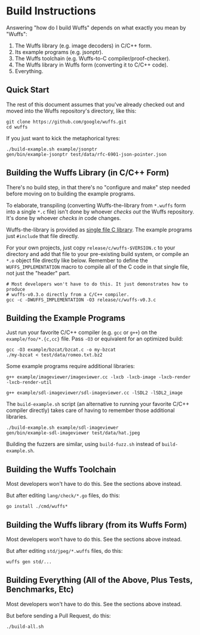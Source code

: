 # Build Instructions

Answering "how do I build Wuffs" depends on what exactly you mean by "Wuffs":

1. The Wuffs library (e.g. image decoders) in C/C++ form.
2. Its example programs (e.g. jsonptr).
3. The Wuffs toolchain (e.g. Wuffs-to-C compiler/proof-checker).
4. The Wuffs library in Wuffs form (converting it to C/C++ code).
5. Everything.


## Quick Start

The rest of this document assumes that you've already checked out and moved
into the Wuffs repository's directory, like this:

```
git clone https://github.com/google/wuffs.git
cd wuffs
```

If you just want to kick the metaphorical tyres:

```
./build-example.sh example/jsonptr
gen/bin/example-jsonptr test/data/rfc-6901-json-pointer.json
```


## Building the Wuffs Library (in C/C++ Form)

There's no build step, in that there's no "configure and make" step needed
before moving on to building the example programs.

To elaborate, transpiling (converting Wuffs-the-library from `*.wuffs` form
into a single `*.c` file) isn't done by whoever *checks out* the Wuffs
repository. It's done by whoever *checks in* code changes.

Wuffs-the-library is provided as [single file C
library](https://github.com/nothings/stb/blob/master/docs/stb_howto.txt). The
example programs just `#include` that file directly.

For your own projects, just copy `release/c/wuffs-$VERSION.c` to your directory
and add that file to your pre-existing build system, or compile an `*.o` object
file directly like below. Remember to define the `WUFFS_IMPLEMENTATION` macro
to compile all of the C code in that single file, not just the "header" part.

```
# Most developers won't have to do this. It just demonstrates how to produce
# wuffs-v0.3.o directly from a C/C++ compiler.
gcc -c -DWUFFS_IMPLEMENTATION -O3 release/c/wuffs-v0.3.c
```


## Building the Example Programs

Just run your favorite C/C++ compiler (e.g. `gcc` or `g++`) on the
`example/foo/*.{c,cc}` file. Pass `-O3` or equivalent for an optimized build:

```
gcc -O3 example/bzcat/bzcat.c -o my-bzcat
./my-bzcat < test/data/romeo.txt.bz2
```

Some example programs require additional libraries:

```
g++ example/imageviewer/imageviewer.cc -lxcb -lxcb-image -lxcb-render -lxcb-render-util

g++ example/sdl-imageviewer/sdl-imageviewer.cc -lSDL2 -lSDL2_image
```

The `build-example.sh` script (an alternative to running your favorite C/C++
compiler directly) takes care of having to remember those additional libraries.

```
./build-example.sh example/sdl-imageviewer
gen/bin/example-sdl-imageviewer test/data/hat.jpeg
```

Building the fuzzers are similar, using `build-fuzz.sh` instead of
`build-example.sh`.


## Building the Wuffs Toolchain

Most developers won't have to do this. See the sections above instead.

But after editing `lang/check/*.go` files, do this:

```
go install ./cmd/wuffs*
```


## Building the Wuffs library (from its Wuffs Form)

Most developers won't have to do this. See the sections above instead.

But after editing `std/jpeg/*.wuffs` files, do this:

```
wuffs gen std/...
```


## Building Everything (All of the Above, Plus Tests, Benchmarks, Etc)

Most developers won't have to do this. See the sections above instead.

But before sending a Pull Request, do this:

```
./build-all.sh
```
